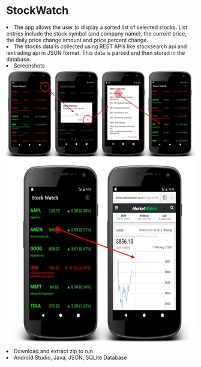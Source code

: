 # StockWatch
<li>The app allows the user to display a sorted list of selected stocks. List entries include the stock symbol (and company name),
the current price, the daily price change amount and price percent change. 
<li>The stocks data is collected using REST APIs like stocksearch api and iextrading api in JSON format. This data is parsed and then stored in the database.
 <li>Screenshots
 <img src="/images/stockwatch.JPG" />
 <img src="/images/stockwatch1.jpg" height="500px" />
 <li> Download and extract zip to run.
  <li>
Android Studio, Java, JSON, SQLite Database
